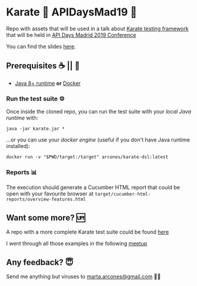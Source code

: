 # Karate :martial_arts_uniform: APIDaysMad19 :rocket:

Repo with assets that will be used in a talk about [Karate testing framework](https://github.com/intuit/karate) that will be held in [API Days Madrid 2019 Conference](http://apidaysmad.apiaddicts.org/)

You can find the slides [here](https://bit.ly/apidays-karate-slides).

## Prerequisites :coffee: || :whale2:
 - [Java 8+ runtime](https://java.com/en/download/manual.jsp) **or** [Docker](https://docs.docker.com/install/)

### Run the test suite :gear:
Once inside the cloned repo, you can run the test suite with your *local Java runtime* with:
```
java -jar karate.jar *
```
...or you can use your *docker engine* (useful if you don't have Java runtime installed):
```
docker run -v "$PWD/target:/target" arcones/karate-dsl:latest
```

### Reports :bar_chart:
The execution should generate a Cucumber HTML report that could be open with your favourite browser at `target/cucumber-html-reports/overview-features.html`

## Want some more? :up:
A repo with a more complete Karate test suite could be found [here](https://github.com/arcones/karate-meetup)

I went through all those examples in the following [meetup](http://bit.ly/karate-meetup)

## Any feedback? :innocent:
Send me anything but viruses to marta.arcones@gmail.com :woman_technologist:
